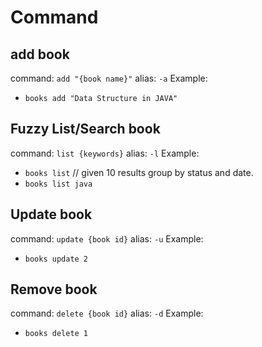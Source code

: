 # Command
## add book   
command: `add "{book name}"`
alias:   `-a`
Example: 
- `books add "Data Structure in JAVA"`

## Fuzzy List/Search book
command: `list {keywords}`
alias: `-l`
Example:
- `books list`  // given 10 results group by status and date.
- `books list java`

## Update book
command: `update {book id}`
alias: `-u`
Example:
- `books update 2`  

## Remove book
command: `delete {book id}`
alias: `-d`
Example:
- `books delete 1`  